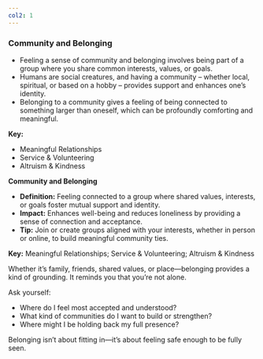 ```yaml
---
col2: 1
---
```

### Community and Belonging

- Feeling a sense of community and belonging involves being part of a group where you share common interests, values, or goals.
- Humans are social creatures, and having a community – whether local, spiritual, or based on a hobby – provides support and enhances one’s identity.
- Belonging to a community gives a feeling of being connected to something larger than oneself, which can be profoundly comforting and meaningful.

**Key:**
- Meaningful Relationships
- Service & Volunteering
- Altruism & Kindness

**Community and Belonging**

- **Definition:** Feeling connected to a group where shared values, interests, or goals foster mutual support and identity.
- **Impact:** Enhances well-being and reduces loneliness by providing a sense of connection and acceptance.
- **Tip:** Join or create groups aligned with your interests, whether in person or online, to build meaningful community ties.

**Key:** Meaningful Relationships; Service & Volunteering; Altruism & Kindness


Whether it’s family, friends, shared values, or place—belonging provides a kind of grounding. It reminds you that you’re not alone.

Ask yourself:
- Where do I feel most accepted and understood?
- What kind of communities do I want to build or strengthen?
- Where might I be holding back my full presence?

Belonging isn’t about fitting in—it’s about feeling safe enough to be fully seen.